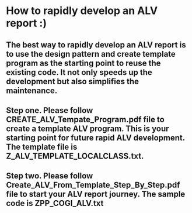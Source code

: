 # How to rapidly develop an ALV report :)
## The best way to rapidly develop an ALV report is to use the design pattern and create template program as the starting point to reuse the existing code. It not only speeds up the development but also simplifies the maintenance.

## Step one. Please follow CREATE_ALV_Tempate_Program.pdf file to create a template ALV program. This is your starting point for future rapid ALV development. The template file is Z_ALV_TEMPLATE_LOCALCLASS.txt.

## Step two. Please follow Create_ALV_From_Template_Step_By_Step.pdf file to start your ALV report journey. The sample code is ZPP_COGI_ALV.txt